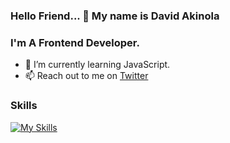 ### Hello Friend... 👋 My name is David Akinola


### I'm A Frontend Developer.


- 🌱 I’m currently learning JavaScript.
- 📫 Reach out to me on <a href="https://twitter.com/webForDave?t=JRbX-XK6vMDLcavDgg&s=09">Twitter</a>


### Skills 

[![My Skills](https://skillicons.dev/icons?i=js,html,css,tailwind,git)](https://skillicons.dev)

